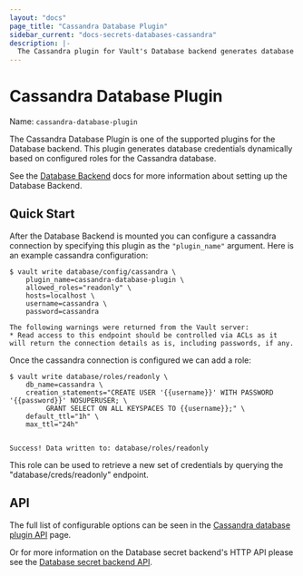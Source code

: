 ```yaml
---
layout: "docs"
page_title: "Cassandra Database Plugin"
sidebar_current: "docs-secrets-databases-cassandra"
description: |-
  The Cassandra plugin for Vault's Database backend generates database credentials to access Cassandra.
---
```


# Cassandra Database Plugin

Name: `cassandra-database-plugin`

The Cassandra Database Plugin is one of the supported plugins for the Database
backend. This plugin generates database credentials dynamically based on
configured roles for the Cassandra database.

See the [Database Backend](/docs/secret/database/index.html) docs for more
information about setting up the Database Backend.

## Quick Start

After the Database Backend is mounted you can configure a cassandra connection
by specifying this plugin as the `"plugin_name"` argument. Here is an example
cassandra configuration: 

```
$ vault write database/config/cassandra \
    plugin_name=cassandra-database-plugin \
    allowed_roles="readonly" \
    hosts=localhost \
    username=cassandra \
    password=cassandra

The following warnings were returned from the Vault server:
* Read access to this endpoint should be controlled via ACLs as it will return the connection details as is, including passwords, if any.
```

Once the cassandra connection is configured we can add a role:

```
$ vault write database/roles/readonly \
    db_name=cassandra \
    creation_statements="CREATE USER '{{username}}' WITH PASSWORD '{{password}}' NOSUPERUSER; \
         GRANT SELECT ON ALL KEYSPACES TO {{username}};" \
    default_ttl="1h" \
    max_ttl="24h"


Success! Data written to: database/roles/readonly
```

This role can be used to retrieve a new set of credentials by querying the
"database/creds/readonly" endpoint.

## API

The full list of configurable options can be seen in the [Cassandra database
plugin API](/api/secret/database/cassandra.html) page.

Or for more information on the Database secret backend's HTTP API please see the [Database secret
backend API](/api/secret/database/index.html).

